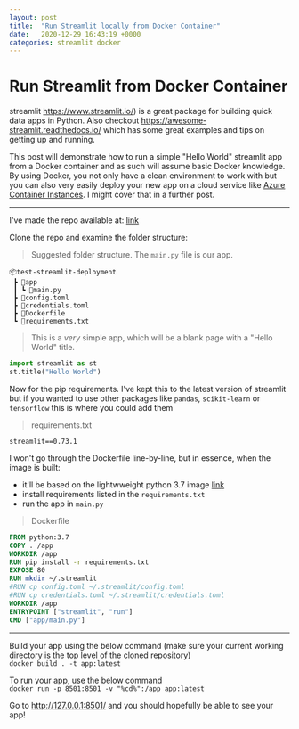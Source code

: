 ```yaml
---
layout: post
title:  "Run Streamlit locally from Docker Container"
date:   2020-12-29 16:43:19 +0000
categories: streamlit docker
---
```


# Run Streamlit from Docker Container
streamlit <https://www.streamlit.io/>) is a great package for building quick data apps in Python. Also checkout <https://awesome-streamlit.readthedocs.io/> which has some great examples and tips on getting up and running.


This post will demonstrate how to run a simple "Hello World" streamlit app from a Docker container and as such will assume basic Docker knowledge. By using Docker, you not only have a clean environment to work with but you can also very easily deploy your new app on a cloud service like [Azure Container Instances](https://azure.microsoft.com/en-gb/services/container-instances/). I might cover that in a further post.

---

I've made the repo available at: [link](https://github.com/lgpreston75/streamlit-docker)

Clone the repo and examine the folder structure:
> Suggested folder structure. The ```main.py``` file is our app. 
```
📦test-streamlit-deployment
 ┣ 📂app
 ┃ ┗ 📜main.py
 ┣ 📜config.toml
 ┣ 📜credentials.toml
 ┣ 📜Dockerfile
 ┗ 📜requirements.txt
```

> This is a *very* simple app, which will be a blank page with a "Hello World" title. 
```python
import streamlit as st
st.title("Hello World")
```


Now for the pip requirements. I've kept this to the latest version of streamlit but if you wanted to use other packages like ```pandas```, ```scikit-learn``` or ```tensorflow``` this is where you could add them
> requirements.txt
```requirements
streamlit==0.73.1
```

I won't go through the Dockerfile line-by-line, but in essence, when the image is built:
- it'll be based on the lightwweight python 3.7 image  [link](https://hub.docker.com/_/python)
- install requirements listed in the ```requirements.txt```
- run the app in ```main.py```

> Dockerfile
```dockerfile
FROM python:3.7
COPY . /app
WORKDIR /app
RUN pip install -r requirements.txt
EXPOSE 80
RUN mkdir ~/.streamlit
#RUN cp config.toml ~/.streamlit/config.toml
#RUN cp credentials.toml ~/.streamlit/credentials.toml
WORKDIR /app
ENTRYPOINT ["streamlit", "run"]
CMD ["app/main.py"]
```
---
Build your app using the below command (make sure your current working directory is the top level of the cloned repository)  
```docker build . -t app:latest```


To run your app, use the below command  
```docker run -p 8501:8501 -v "%cd%":/app app:latest```

Go to <http://127.0.0.1:8501/> and you should hopefully be able to see your app!